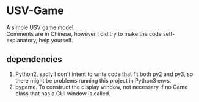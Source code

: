 # USV-Game
A simple USV game model.<br>Comments are in Chinese, however I did try to make the code self-explanatory, help yourself.

## dependencies
1. Python2, sadly I don't intent to write code that fit both py2 and py3, so there might be problems running this project in Python3 envs.
2. pygame. To construct the display window, not necessary if no Game class that has a GUI window is called.
